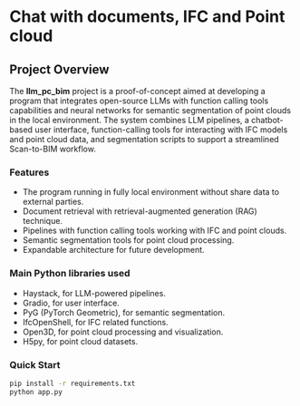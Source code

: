 # Chat with documents, IFC and Point cloud

## Project Overview

The **llm_pc_bim** project is a proof-of-concept aimed at developing a program that integrates open-source LLMs with function calling tools capabilities and neural networks for semantic segmentation of point clouds in the local environment. The system combines LLM pipelines, a chatbot-based user interface, function-calling tools for interacting with IFC models and point cloud data, and segmentation scripts to support a streamlined Scan-to-BIM workflow.

### Features
- The program running in fully local environment without share data to external parties.
- Document retrieval with retrieval-augmented generation (RAG) technique.
- Pipelines with function calling tools working with IFC and point clouds.
- Semantic segmentation tools for point cloud processing.
- Expandable architecture for future development.

### Main Python libraries used
- Haystack, for LLM-powered pipelines.
- Gradio, for user interface.
- PyG (PyTorch Geometric), for semantic segmentation.
- IfcOpenShell, for IFC related functions.
- Open3D, for point cloud processing and visualization.
- H5py, for point cloud datasets.

### Quick Start
```bash
pip install -r requirements.txt
python app.py
  ```
